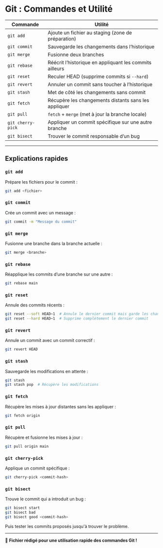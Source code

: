 # Git : Commandes et Utilité

| Commande | Utilité |
|----------|---------|
| `git add` | Ajoute un fichier au staging (zone de préparation) |
| `git commit` | Sauvegarde les changements dans l’historique |
| `git merge` | Fusionne deux branches |
| `git rebase` | Réécrit l’historique en appliquant les commits ailleurs |
| `git reset` | Reculer HEAD (supprime commits si `--hard`) |
| `git revert` | Annuler un commit sans toucher à l’historique |
| `git stash` | Met de côté les changements sans commit |
| `git fetch` | Récupère les changements distants sans les appliquer |
| `git pull` | `fetch` + `merge` (met à jour la branche locale) |
| `git cherry-pick` | Appliquer un commit spécifique sur une autre branche |
| `git bisect` | Trouver le commit responsable d’un bug |

---

## Explications rapides

### `git add`
Prépare les fichiers pour le commit :
```bash
git add <fichier>
```

### `git commit`
Crée un commit avec un message :
```bash
git commit -m "Message du commit"
```

### `git merge`
Fusionne une branche dans la branche actuelle :
```bash
git merge <branche>
```

### `git rebase`
Réapplique les commits d’une branche sur une autre :
```bash
git rebase main
```

### `git reset`
Annule des commits récents :
```bash
git reset --soft HEAD~1  # Annule le dernier commit mais garde les changements
git reset --hard HEAD~1  # Supprime complètement le dernier commit
```

### `git revert`
Annule un commit avec un commit correctif :
```bash
git revert HEAD
```

### `git stash`
Sauvegarde les modifications en attente :
```bash
git stash
git stash pop  # Récupère les modifications
```

### `git fetch`
Récupère les mises à jour distantes sans les appliquer :
```bash
git fetch origin
```

### `git pull`
Récupère et fusionne les mises à jour :
```bash
git pull origin main
```

### `git cherry-pick`
Applique un commit spécifique :
```bash
git cherry-pick <commit-hash>
```

### `git bisect`
Trouve le commit qui a introduit un bug :
```bash
git bisect start
git bisect bad
git bisect good <commit-hash>
```
Puis tester les commits proposés jusqu'à trouver le problème.

---

📌 **Fichier rédigé pour une utilisation rapide des commandes Git !**
